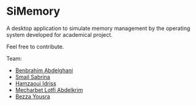 # SiMemory
A desktop application to simulate memory management by the operating system developed for academical project.

Feel free to contribute.

Team: 
* [Benbrahim Abdelghani](https://github.com/ghanibenbrahim) 
* [Smail Sabrina](https://github.com/SmailSabrina)
* [Hamzaoui Idriss](https://github.com/IdrissHmz)
* [Mecharbet Lotfi Abdelkrim](https://github.com/meclotfi)
* [Bezza Yousra](https://github.com/YousraBezza)
